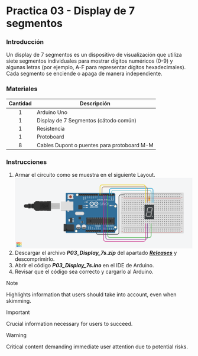 
# Practica 03 - Display de 7 segmentos 

### Introducción
Un display de 7 segmentos es un dispositivo de visualización que utiliza siete segmentos individuales para mostrar dígitos numéricos (0-9) y algunas letras (por ejemplo, A-F para representar dígitos hexadecimales). Cada segmento se enciende o apaga de manera independiente.

### Materiales
| Cantidad | Descripción |
| :---: | --- |
| 1 | Arduino Uno |
| 1 | Display de 7 Segmentos (cátodo común) |
| 1 | Resistencia |
| 1 | Protoboard |
| 8 | Cables Dupont o puentes para protoboard M-M |

### Instrucciones
1. Armar el circuito como se muestra en el siguiente Layout.
![Layout](layout.png)
2. Descargar el archivo ***P03_Display_7s.zip*** del apartado [***Releases***](https://github.com/ColegioMundodePaz/Robotica/releases) y descomprimirlo.
3. Abrir el código ***P03_Display_7s.ino*** en el IDE de Arduino.
4. Revisar que el código sea correcto y cargarlo al Arduino.

> [!NOTE]
> Highlights information that users should take into account, even when skimming.

> [!IMPORTANT]
> Crucial information necessary for users to succeed.

> [!WARNING]
> Critical content demanding immediate user attention due to potential risks.